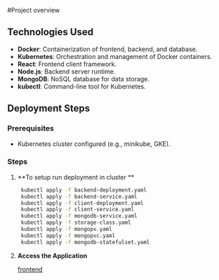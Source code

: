 #Project overview

## Technologies Used

- **Docker**: Containerization of frontend, backend, and database.
- **Kubernetes**: Orchestration and management of Docker containers.
- **React**: Frontend client framework.
- **Node.js**: Backend server runtime.
- **MongoDB**: NoSQL database for data storage.
- **kubectl**: Command-line tool for Kubernetes.

## Deployment Steps

### Prerequisites


- Kubernetes cluster configured (e.g., minikube, GKE).

### Steps

1. **To setup run deployment in cluster **
   ```sh
	kubectl apply -f backend-deployment.yaml
	kubectl apply -f backend-service.yaml
	kubectl apply -f client-deployment.yaml
	kubectl apply -f client-service.yaml
	kubectl apply -f mongodb-service.yaml
	kubectl apply -f storage-class.yaml
	kubectl apply -f mongopv.yaml
	kubectl apply -f mongopvc.yaml
	kubectl apply -f mongodb-statefulset.yaml
2. **Access the Application**

     [frontend](http://34.41.218.34:3000/)

